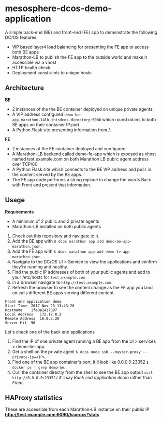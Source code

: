 # mesosphere-dcos-demo-application

A simple back-end (BE) and front-end (FE) app to demonstrate the following DC/OS features

* VIP based layer4 load balancing for presenting the FE app to access both BE apps
* Marathon-LB to publish the FE app to the outside world and make it accessible via a vhost
* HTTP health check
* Deployment constraints to unique hosts

## Architecture ##

**BE**
* 2 instances of the the BE container deployed on unique private agents.
* A VIP address configured `demo-be-app.marathon.l4lb.thisdcos.directory:5000` which round robins to both BE apps on their container IP:port
* A Python Flask site presenting information from /.

**FE**
* 2 instances of the FE container deployed and configured
* A Marathon-LB backend called demo-fe-app which is exposed as vhost named test.example.com on both Marathon LB public agent address over TCP/80.
* A Python Flask site which connects to the BE VIP address and pulls in the content served by the BE apps.
* The FE app code performs a string replace to change the words Back with Front and present that information.


## Usage ##

**Requirements**

* A minimum of 2 public and 2 private agents
* Marathon-LB installed on both public agents

1. Check out this repository and navigate to it.
1. Add the BE app with `$ dcos marathon app add demo-be-app-marathon.json`.
1. Add the FE app with `$ dcos marathon app add demo-fe-app-marathon.json`.
1. Navigate to the DC/OS UI > Service to view the applications and confirm they're running and healthy.
1. Find the public IP addresses of both of your public agents and add to your /etc/hosts for `test.example.com`
1. In a browser navigate to `http://test.example.com`.
1. Refresh the browser to see the content change as the FE app you land on calls different BE apps serving different content.

````
Front end application demo
Start Time	2017-Nov-23 13:43:26
Hostname	1fe8a1417897
Local Address	172.17.0.2
Remote Address	10.0.3.20
Server Hit	56
````

Let's check one of the back end applications

1. Find the IP of one private agent running a BE app from the UI > services > demo-be-app.
1. Get a shell on the private agent `$ dcos node ssh --master-proxy --private-ip=<IP>`.
1. Find one of the BE app container's port, it'll look like 0.0.0.0:23352 `$ docker ps | grep demo-be`.
1. Curl the container directly from the shell to see the BE app output `curl http://0.0.0.0:23352/` it'll say *Back end application demo* rather than *Front*.

## HAProxy statistics ##

These are accessible from each Marathon-LB instance on their public IP **http://test.example.com:9090/haproxy?stats**

